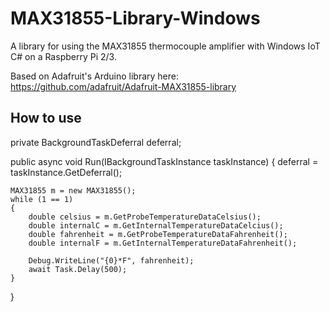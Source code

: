 # MAX31855-Library-Windows
A library for using the MAX31855 thermocouple amplifier with Windows IoT C# on a Raspberry Pi 2/3.

Based on Adafruit's Arduino library here: https://github.com/adafruit/Adafruit-MAX31855-library

## How to use

private BackgroundTaskDeferral deferral;

public async void Run(IBackgroundTaskInstance taskInstance)
{
    deferral = taskInstance.GetDeferral();

    MAX31855 m = new MAX31855();
    while (1 == 1)
    {
        double celsius = m.GetProbeTemperatureDataCelsius();
        double internalC = m.GetInternalTemperatureDataCelcius();
        double fahrenheit = m.GetProbeTemperatureDataFahrenheit();
        double internalF = m.GetInternalTemperatureDataFahrenheit();

        Debug.WriteLine("{0}*F", fahrenheit);
        await Task.Delay(500);
    }
}

